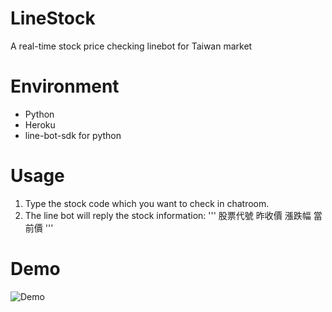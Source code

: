 # LineStock

A real-time stock price checking linebot for Taiwan market

# Environment
- Python
- Heroku
- line-bot-sdk for python

# Usage
1. Type the stock code which you want to check in chatroom.
2. The line bot will reply the stock information:
'''
股票代號
昨收價
漲跌幅
當前價
'''

# Demo
![Demo](assets/Demo.gif)

